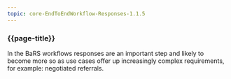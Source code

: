 ```yaml
---
topic: core-EndToEndWorkflow-Responses-1.1.5
---
```


### {{page-title}}

In the BaRS workflows responses are an important step and likely to become more so as use cases offer up increasingly complex requirements, for example: negotiated referrals.

<br>